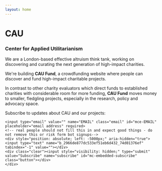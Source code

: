 ```yaml
---
layout: home
---
```


# CAU

### Center for Applied Utilitarianism

We are a London-based effective altruism think tank, working on discovering and curating the next generation of high-impact charities.

We're building **CAU Fund**, a crowdfunding website where people can discover and fund high-impact charitable projects.

In contrast to other charity evaluators which direct funds to established charities with considerable room for more funding, **CAU Fund** moves money to smaller, fledgling projects, especially in the research, policy and advocacy space.

Subscribe to updates about CAU and our projects:

<div id="mc_embed_signup">
<form action="https://fund.us19.list-manage.com/subscribe/post?u=2966de877dc533ef51eb6d432&amp;id=74d01376ef" method="post" id="mc-embedded-subscribe-form" name="mc-embedded-subscribe-form" class="validate" target="_blank" novalidate>
    <div id="mc_embed_signup_scroll">
	
	<input type="email" value="" name="EMAIL" class="email" id="mce-EMAIL" placeholder="email address" required>
    <!-- real people should not fill this in and expect good things - do not remove this or risk form bot signups-->
    <div style="position: absolute; left: -5000px;" aria-hidden="true"><input type="text" name="b_2966de877dc533ef51eb6d432_74d01376ef" tabindex="-1" value=""></div>
    <div class="clear"><input style="visibility: hidden;" type="submit" value="Subscribe" name="subscribe" id="mc-embedded-subscribe" class="button"></div>
    </div>
</form>
</div>
